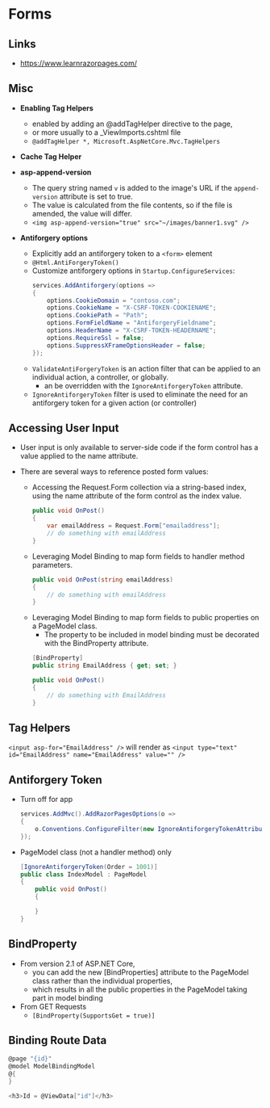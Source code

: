 # Forms

## Links
- https://www.learnrazorpages.com/

## Misc
- **Enabling Tag Helpers**
	- enabled by adding an @addTagHelper directive to the page,
	- or more usually to a _ViewImports.cshtml file
	- `@addTagHelper *, Microsoft.AspNetCore.Mvc.TagHelpers`

- **Cache Tag Helper**

- **asp-append-version**
	- The query string named `v` is added to the image's URL if the `append-version` attribute is set to true.
	- The value is calculated from the file contents, so if the file is amended, the value will differ.
	- `<img asp-append-version="true" src="~/images/banner1.svg" />`

- **Antiforgery options**
	- Explicitly add an antiforgery token to a `<form>` element
	- `@Html.AntiForgeryToken()`
	- Customize antiforgery options in `Startup.ConfigureServices`:
		```cs
		services.AddAntiforgery(options =>
		{
			options.CookieDomain = "contoso.com";
			options.CookieName = "X-CSRF-TOKEN-COOKIENAME";
			options.CookiePath = "Path";
			options.FormFieldName = "AntiforgeryFieldname";
			options.HeaderName = "X-CSRF-TOKEN-HEADERNAME";
			options.RequireSsl = false;
			options.SuppressXFrameOptionsHeader = false;
		});
		```
	- `ValidateAntiForgeryToken` is an action filter that can be applied to an individual action, a controller, or globally.
		- an be overridden with the `IgnoreAntiforgeryToken` attribute.
	- `IgnoreAntiforgeryToken` filter is used to eliminate the need for an antiforgery token for a given action (or controller)


## Accessing User Input

- User input is only available to server-side code if the form control has a value applied to the name attribute.

- There are several ways to reference posted form values:
    - Accessing the Request.Form collection via a string-based index, using the name attribute of the form control as the index value.
		```cs
		public void OnPost()
		{
			var emailAddress = Request.Form["emailaddress"];
			// do something with emailAddress
		}
		```
    - Leveraging Model Binding to map form fields to handler method parameters.
		```cs
		public void OnPost(string emailAddress)
		{
			// do something with emailAddress
		}
		```
    - Leveraging Model Binding to map form fields to public properties on a PageModel class.
		- The property to be included in model binding must be decorated with the BindProperty attribute.
		```cs
		[BindProperty]
		public string EmailAddress { get; set; }

		public void OnPost()
		{
			// do something with EmailAddress
		}
		```

## Tag Helpers
`<input asp-for="EmailAddress" />`
will render as
`<input type="text" id="EmailAddress" name="EmailAddress" value="" />`


## Antiforgery Token
- Turn off for app
	```cs
	services.AddMvc().AddRazorPagesOptions(o =>
	{
		o.Conventions.ConfigureFilter(new IgnoreAntiforgeryTokenAttribute());
	});
	```

- PageModel class (not a handler method) only
	```cs
	[IgnoreAntiforgeryToken(Order = 1001)]
	public class IndexModel : PageModel
	{
		public void OnPost()
		{

		}
	}
	```

## BindProperty
- From version 2.1 of ASP.NET Core,
	- you can add the new [BindProperties] attribute to the PageModel class rather than the individual properties,
	- which results in all the public properties in the PageModel taking part in model binding
- From GET Requests
	- `[BindProperty(SupportsGet = true)]`


## Binding Route Data
```cs
@page "{id}"
@model ModelBindingModel
@{
}

<h3>Id = @ViewData["id"]</h3>
```
